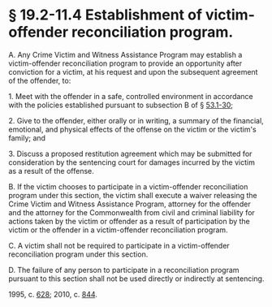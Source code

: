 # § 19.2-11.4 Establishment of victim-offender reconciliation program.

<p>A. Any Crime Victim and Witness Assistance Program may establish a victim-offender reconciliation program to provide an opportunity after conviction for a victim, at his request and upon the subsequent agreement of the offender, to:</p><p>1. Meet with the offender in a safe, controlled environment in accordance with the policies established pursuant to subsection B of § <a href='http://law.lis.virginia.gov/vacode/53.1-30/'>53.1-30</a>;</p><p>2. Give to the offender, either orally or in writing, a summary of the financial, emotional, and physical effects of the offense on the victim or the victim's family; and</p><p>3. Discuss a proposed restitution agreement which may be submitted for consideration by the sentencing court for damages incurred by the victim as a result of the offense.</p><p>B. If the victim chooses to participate in a victim-offender reconciliation program under this section, the victim shall execute a waiver releasing the Crime Victim and Witness Assistance Program, attorney for the offender and the attorney for the Commonwealth from civil and criminal liability for actions taken by the victim or offender as a result of participation by the victim or the offender in a victim-offender reconciliation program.</p><p>C. A victim shall not be required to participate in a victim-offender reconciliation program under this section.</p><p>D. The failure of any person to participate in a reconciliation program pursuant to this section shall not be used directly or indirectly at sentencing.</p><p>1995, c. <a href='http://lis.virginia.gov/cgi-bin/legp604.exe?951+ful+CHAP0628'>628</a>; 2010, c. <a href='http://lis.virginia.gov/cgi-bin/legp604.exe?101+ful+CHAP0844'>844</a>.</p>